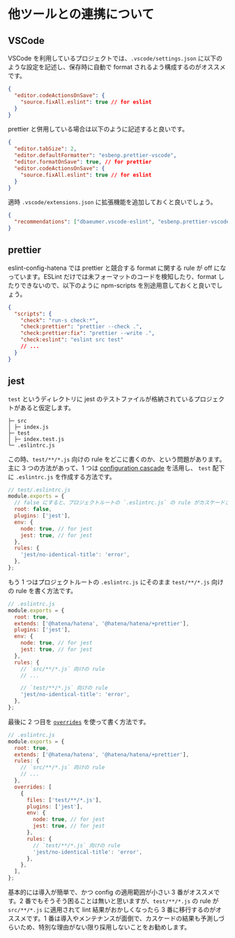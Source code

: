 # 他ツールとの連携について

## VSCode

VSCode を利用しているプロジェクトでは、`.vscode/settings.json` に以下のような設定を記述し、保存時に自動で format されるよう構成するのがオススメです。

```json
{
  "editor.codeActionsOnSave": {
    "source.fixAll.eslint": true // for eslint
  }
}
```

prettier と併用している場合は以下のように記述すると良いです。

```json
{
  "editor.tabSize": 2,
  "editor.defaultFormatter": "esbenp.prettier-vscode",
  "editor.formatOnSave": true, // for prettier
  "editor.codeActionsOnSave": {
    "source.fixAll.eslint": true // for eslint
  }
}
```

適時 `.vscode/extensions.json` に拡張機能を追加しておくと良いでしょう。

```json
{
  "recommendations": ["dbaeumer.vscode-eslint", "esbenp.prettier-vscode"]
}
```

## prettier

eslint-config-hatena では prettier と競合する format に関する rule が off になっています。ESLint だけでは未フォーマットのコードを検知したり、format したりできないので、以下のように npm-scripts を別途用意しておくと良いでしょう。

```json
{
  "scripts": {
    "check": "run-s check:*",
    "check:prettier": "prettier --check .",
    "check:prettier:fix": "prettier --write .",
    "check:eslint": "eslint src test"
    // ...
  }
}
```

## jest

`test` というディレクトリに jest のテストファイルが格納されているプロジェクトがあると仮定します。

```
├─ src
│ ├─ index.js
├─ test
│ ├─ index.test.js
└─ .eslintrc.js
```

この時、`test/**/*.js` 向けの rule をどこに書くのか、という問題があります。主に 3 つの方法があって、1 つは [configuration cascade](https://eslint.org/docs/user-guide/configuring#configuration-cascading-and-hierarchy) を活用し、 `test` 配下に `.eslintrc.js` を作成する方法です。

```js
// test/.eslintrc.js
module.exports = {
  // false にすると、プロジェクトルートの `.eslintrc.js` の rule がカスケードされる
  root: false,
  plugins: ['jest'],
  env: {
    node: true, // for jest
    jest: true, // for jest
  },
  rules: {
    'jest/no-identical-title': 'error',
  },
};
```

もう 1 つはプロジェクトルートの `.eslintrc.js` にそのまま `test/**/*.js` 向けの rule を書く方法です。

```js
// .eslintrc.js
module.exports = {
  root: true,
  extends: ['@hatena/hatena', '@hatena/hatena/+prettier'],
  plugins: ['jest'],
  env: {
    node: true, // for jest
    jest: true, // for jest
  },
  rules: {
    // `src/**/*.js` 向けの rule
    // ...

    // `test/**/*.js` 向けの rule
    'jest/no-identical-title': 'error',
  },
};
```

最後に 2 つ目を [`overrides`](https://eslint.org/docs/user-guide/configuring#configuration-based-on-glob-patterns) を使って書く方法です。

```js
// .eslintrc.js
module.exports = {
  root: true,
  extends: ['@hatena/hatena', '@hatena/hatena/+prettier'],
  rules: {
    // `src/**/*.js` 向けの rule
    // ...
  },
  overrides: [
    {
      files: ['test/**/*.js'],
      plugins: ['jest'],
      env: {
        node: true, // for jest
        jest: true, // for jest
      },
      rules: {
        // `test/**/*.js` 向けの rule
        'jest/no-identical-title': 'error',
      },
    },
  ],
};
```

基本的には導入が簡単で、かつ config の適用範囲が小さい 3 番がオススメです。2 番でもそうそう困ることは無いと思いますが、`test/**/*.js` の rule が `src/**/*.js` に適用されて lint 結果がおかしくなったら 3 番に移行するのがオススメです。1 番は導入やメンテナンスが面倒で、カスケードの結果も予測しづらいため、特別な理由がない限り採用しないことをお勧めします。
